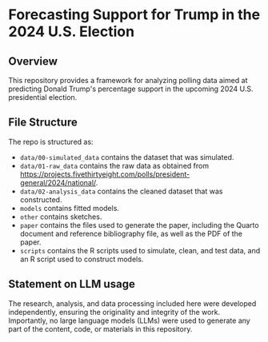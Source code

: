 # Forecasting Support for Trump in the 2024 U.S. Election

## Overview

This repository provides a framework for analyzing polling data aimed at predicting Donald Trump's percentage support in the upcoming 2024 U.S. presidential election. 

## File Structure

The repo is structured as:

-   `data/00-simulated_data` contains the dataset that was simulated.
-   `data/01-raw_data` contains the raw data as obtained from https://projects.fivethirtyeight.com/polls/president-general/2024/national/.
-   `data/02-analysis_data` contains the cleaned dataset that was constructed.
-   `models` contains fitted models. 
-   `other` contains sketches.
-   `paper` contains the files used to generate the paper, including the Quarto document and reference bibliography file, as well as the PDF of the paper. 
-   `scripts` contains the R scripts used to simulate, clean, and test data, and an R script used to construct models.


## Statement on LLM usage

The research, analysis, and data processing included here were developed independently, ensuring the originality and integrity of the work. Importantly, no large language models (LLMs) were used to generate any part of the content, code, or materials in this repository.
